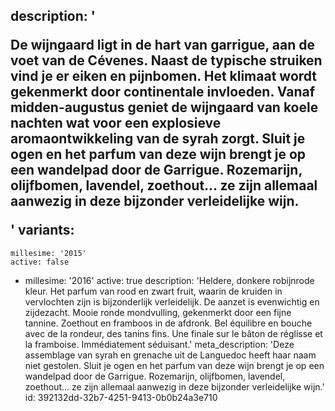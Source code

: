 description: '<p>De wijngaard ligt in de hart van garrigue, aan de voet van de Cévenes. Naast de typische struiken vind je er eiken en pijnbomen. Het klimaat wordt gekenmerkt door continentale invloeden. Vanaf midden-augustus geniet de wijngaard van koele nachten wat voor een explosieve aromaontwikkeling van de syrah zorgt. Sluit je ogen en het parfum van deze wijn brengt je op een wandelpad door de Garrigue. Rozemarijn, olijfbomen, lavendel, zoethout... ze zijn allemaal aanwezig in deze bijzonder verleidelijke wijn.</p>'
variants:
  -
    millesime: '2015'
    active: false
  -
    millesime: '2016'
    active: true
    description: 'Heldere, donkere robijnrode kleur. Het parfum van rood en zwart fruit, waarin de kruiden in vervlochten zijn is bijzonderlijk verleidelijk. De aanzet is evenwichtig en zijdezacht. Mooie ronde mondvulling, gekenmerkt door een fijne tannine. Zoethout en framboos in de afdronk. Bel équilibre en bouche avec de la rondeur, des tanins fins. Une finale sur le bâton de réglisse et la framboise. Immédiatement séduisant.'
meta_description: 'Deze assemblage van syrah en grenache uit de Languedoc heeft haar naam niet gestolen. Sluit je ogen en het parfum van deze wijn brengt je op een wandelpad door de Garrigue. Rozemarijn, olijfbomen, lavendel, zoethout... ze zijn allemaal aanwezig in deze bijzonder verleidelijke wijn.'
id: 392132dd-32b7-4251-9413-0b0b24a3e710
